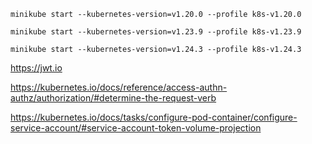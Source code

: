 ```
minikube start --kubernetes-version=v1.20.0 --profile k8s-v1.20.0
```

```
minikube start --kubernetes-version=v1.23.9 --profile k8s-v1.23.9
```

```
minikube start --kubernetes-version=v1.24.3 --profile k8s-v1.24.3
```

https://jwt.io

https://kubernetes.io/docs/reference/access-authn-authz/authorization/#determine-the-request-verb

https://kubernetes.io/docs/tasks/configure-pod-container/configure-service-account/#service-account-token-volume-projection
